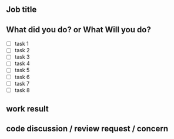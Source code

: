 ## Job title
<!-- 어떤 작업을 했는지, 무엇을 위해서 했는지 간략하게 적어주세요! -->
<!-- 영어 혹은 한국어로 적어주세요! -->

## What did you do? or What Will you do?

- [ ] task 1
- [ ] task 2
- [ ] task 3
- [ ] task 4
- [ ] task 5
- [ ] task 6
- [ ] task 7
- [ ] task 8

## work result
<!-- 눈에 띄는 결과물이 있어서 첨부하고 싶으면 적어주세요! -->
<!-- <img src="https://github.com/DaeJol/catdogcup/assets/26290540/4ab29178-1610-486e-a211-be1fdf1446ac" width="300" height="650"/> -->

## code discussion / review request / concern
<!-- 같이 고민하고자 하는 것이 있거나, 전체 리뷰가 필요하거나 (혹은 부분 리뷰만 필요하거나), 고민에 대한 공유 등등 내용을 적어주세요 -->